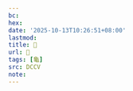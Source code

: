 ```yaml
---
bc:
hex:
date: '2025-10-13T10:26:51+08:00'
lastmod:
title: 􂥏
url: 􂥏
tags: [龜]
src: DCCV
note:
---
```

